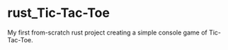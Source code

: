 # rust_Tic-Tac-Toe

My first from-scratch rust project creating a simple console game of Tic-Tac-Toe.
